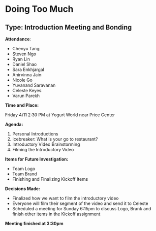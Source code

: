 # Doing Too Much

## Type: Introduction Meeting and Bonding

**Attendance**: 
- Chenyu Tang
- Steven Ngo
- Ryan Lin
- Daniel Shao
- Sara Enkhjargal
- Anirvinna Jain
- Nicole Go
- Yuvanand Saravanan
- Celeste Keyes
- Varun Parekh  


**Time and Place:**

Friday 4/11 2:30 PM at Yogurt World near Price Center

**Agenda:**

1. Personal Introductions
2. Icebreaker: What is your go to restaurant?
3. Introductory Video Brainstorming
4. Filming the Introductory Video

**Items for Future Investigation:**

- Team Logo
- Team Brand
- Finishing and Finalizing Kickoff Items


**Decisions Made:**

- Finalized how we want to film the introductory video
- Everyone will film their segment of the video and send it to Celeste
- Scheduled a meeting for Sunday 6:15pm to discuss Logo, Brank and finish other items in the Kickoff assignment


**Meeting finished at 3:30pm**
